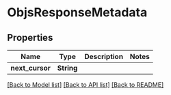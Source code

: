 # ObjsResponseMetadata

## Properties

Name | Type | Description | Notes
------------ | ------------- | ------------- | -------------
**next_cursor** | **String** |  | 

[[Back to Model list]](../README.md#documentation-for-models) [[Back to API list]](../README.md#documentation-for-api-endpoints) [[Back to README]](../README.md)


